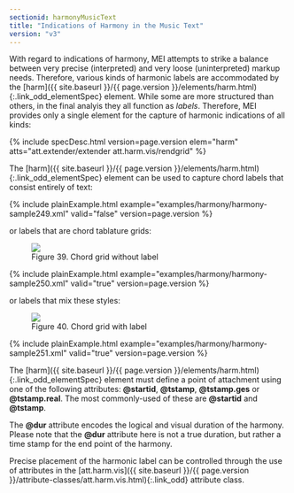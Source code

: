 ```yaml
---
sectionid: harmonyMusicText
title: "Indications of Harmony in the Music Text"
version: "v3"
---
```




With regard to indications of harmony, MEI attempts to strike a balance between very
precise (interpreted) and very loose (uninterpreted) markup needs. Therefore, various
kinds
of harmonic labels are accommodated by the [harm]({{ site.baseurl }}/{{ page.version }}/elements/harm.html){:.link_odd_elementSpec} element. While some
are more <span class="q">structured</span> than others, in the final analyis they all function as
*labels*. Therefore, MEI provides only a single element for the capture of
harmonic indications of all kinds:



{% include specDesc.html version=page.version elem="harm" atts="att.extender/extender att.harm.vis/rendgrid" %}



The [harm]({{ site.baseurl }}/{{ page.version }}/elements/harm.html){:.link_odd_elementSpec} element can be used to capture chord labels that consist
entirely of text:

{% include plainExample.html example="examples/harmony/harmony-sample249.xml" valid="false" version=page.version %}

or labels that are chord tablature grids:


<figure class="figure">
   <img src="../../../../guidelines/v3/Images/modules/harmony/A7_5th.gif" class="img-responsive"></img>
   <figcaption class="figure-caption">Figure 39. Chord grid without label</figcaption>
</figure>
{% include plainExample.html example="examples/harmony/harmony-sample250.xml" valid="true" version=page.version %}

or labels that mix these styles:


<figure class="figure">
   <img src="../../../../guidelines/v3/Images/modules/harmony/A7_1st.gif" class="img-responsive"></img>
   <figcaption class="figure-caption">Figure 40. Chord grid with label</figcaption>
</figure>
{% include plainExample.html example="examples/harmony/harmony-sample251.xml" valid="true" version=page.version %}


The [harm]({{ site.baseurl }}/{{ page.version }}/elements/harm.html){:.link_odd_elementSpec} element must define a point of attachment using one of the
following attributes: **@startid**, **@tstamp**, **@tstamp.ges** or
**@tstamp.real**. The most commonly-used of these are **@startid** and
**@tstamp**.

The **@dur** attribute encodes the logical and visual duration of the harmony. Please
note that the **@dur** attribute here is not a true duration, but rather a time stamp
for the end point of the harmony.

Precise placement of the harmonic label can be controlled through the use of attributes
in
the [att.harm.vis]({{ site.baseurl }}/{{ page.version }}/attribute-classes/att.harm.vis.html){:.link_odd} attribute class.




